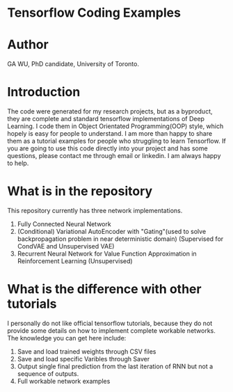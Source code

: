 Tensorflow Coding Examples
===
# Author
GA WU, PhD candidate, University of Toronto.

# Introduction
The code were generated for my research projects, but as a byproduct, they are complete and standard tensorflow implementations of Deep Learning. I code them in Object Orientated Programming(OOP) style, which hopely is easy for people to understand. I am more than happy to share them as a tutorial examples for people who struggling to learn Tensorflow. If you are going to use this code directly into your project and has some questions, please contact me through email or linkedin. I am always happy to help.

# What is in the repository
This repository currently has three network implementations.

1. Fully Connected Neural Network
2. (Conditional) Variational AutoEncoder with "Gating"(used to solve backpropagation problem in near deterministic domain) (Supervised for CondVAE and Unsupervised VAE)
3. Recurrent Neural Network for Value Function Approximation in Reinforcement Learning (Unsupervised)

# What is the difference with other tutorials
I personally do not like official tensorflow tutorials, because they do not provide some details on how to implement complete workable networks. The knowledge you can get here include:

1. Save and load trained weights through CSV files
2. Save and load specific Varibles through Saver
3. Output single final prediction from the last iteration of RNN but not a sequence of outputs.
4. Full workable network examples


